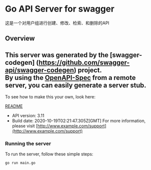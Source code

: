 # Go API Server for swagger

这是一个对用户组进行创建、修改、检索、和删除的API

## Overview
This server was generated by the [swagger-codegen]
(https://github.com/swagger-api/swagger-codegen) project.  
By using the [OpenAPI-Spec](https://github.com/OAI/OpenAPI-Specification) from a remote server, you can easily generate a server stub.  
-

To see how to make this your own, look here:

[README](https://github.com/swagger-api/swagger-codegen/blob/master/README.md)

- API version: 3.11
- Build date: 2020-10-19T02:21:47.305Z[GMT]
For more information, please visit [http://www.example.com/support](http://www.example.com/support)


### Running the server
To run the server, follow these simple steps:

```
go run main.go
```

